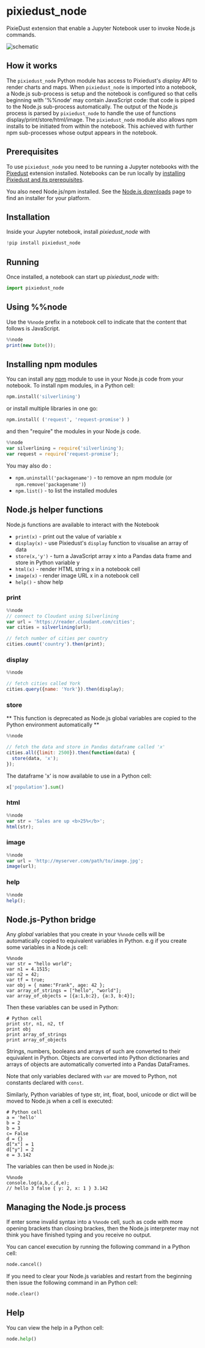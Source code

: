 # pixiedust_node

PixieDust extension that enable a Jupyter Notebook user to invoke Node.js commands.

![schematic](images/pixiedust_node_schematic.png)


## How it works

The `pixiedust_node` Python module has access to Pixiedust's *display* API to render charts and maps. When `pixiedust_node` is imported into a notebook, a Node.js sub-process is setup and the notebook is configured so that cells beginning with '%%node' may contain JavaScript code: that code is piped to the Node.js sub-process automatically. The output of the Node.js process is parsed by `pixiedust_node` to handle the use of functions display/print/store/html/image. The `pixiedust_node` module also allows npm installs to be initiated from within the notebook. This achieved with further npm sub-processes whose output appears in the notebook. 

## Prerequisites

To use `pixiedust_node` you need to be running a Jupyter notebooks with the [Pixedust](https://github.com/ibm-cds-labs/pixiedust) extension installed. Notebooks can be run locally by [installing Pixiedust and its prerequisites](https://ibm-watson-data-lab.github.io/pixiedust/install.html).


You also need Node.js/npm installed. See the [Node.js downloads](https://nodejs.org/en/download/) page to find an installer for your platform.

## Installation

Inside your Jupyter notebook, install *pixiedust_node*  with

```python
!pip install pixiedust_node
```

## Running

Once installed, a notebook can start up *pixiedust_node* with:

```python
import pixiedust_node
```

## Using %%node

Use the `%%node` prefix in a notebook cell to indicate that the content that follows is JavaScript.

```js
%%node
print(new Date());
```

## Installing npm modules

You can install any [npm](https://www.npmjs.com/) module to use in your Node.js code from your notebook. To install npm modules, in a Python cell:

```python
npm.install('silverlining')
```

or install multiple libraries in one go:

```python
npm.install( ('request', 'request-promise') )
```

and then "require" the modules in your Node.js code.

```js
%%node
var silverlining = require('silverlining');
var request = require('request-promise');
```

You may also do :

- `npm.uninstall('packagename')` - to remove an npm module (or `npm.remove('packagename')`)
- `npm.list()` - to list the installed modules

## Node.js helper functions

Node.js functions are available to interact with the Notebook

- `print(x)` - print out the value of variable x 
- `display(x)` - use Pixiedust's `display` function to visualise an array of data
- `store(x,'y')` - turn a JavaScript array x into a Pandas data frame and store in Python variable y
- `html(x)` - render HTML string x in a notebook cell
- `image(x)` - render image URL x in a notebook cell
- `help()` - show help

### print

```js
%%node
// connect to Cloudant using Silverlining
var url = 'https://reader.cloudant.com/cities';
var cities = silverlining(url);

// fetch number of cities per country
cities.count('country').then(print);
```

### display

```js
%%node

// fetch cities called York
cities.query({name: 'York'}).then(display);
```

### store

** This function is deprecated as Node.js global variables are copied to the Python environment automatically **

```js
%%node

// fetch the data and store in Pandas dataframe called 'x'
cities.all({limit: 2500}).then(function(data) {
  store(data, 'x');
});
```

The dataframe 'x' is now available to use in a Python cell:

```python
x['population'].sum()
```

### html

```js
%%node
var str = 'Sales are up <b>25%</b>';
html(str);
```

### image

```js
%%node
var url = 'http://myserver.com/path/to/image.jpg';
image(url);
```

### help

```js
%%node
help();
```

## Node.js-Python bridge

Any *global* variables that you create in your `%%node` cells will be automatically copied to equivalent variables in Python. e.g if you create some variables in a Node.js cell:

```
%%node
var str = "hello world";
var n1 = 4.1515;
var n2 = 42;
var tf = true;
var obj = { name:"Frank", age: 42 };
var array_of_strings = ["hello", "world"];
var array_of_objects = [{a:1,b:2}, {a:3, b:4}];
```

Then these variables can be used in Python:

```
# Python cell
print str, n1, n2, tf
print obj
print array_of_strings
print array_of_objects
```

Strings, numbers, booleans and arrays of such are converted to their equivalent in Python. Objects are converted into Python dictionaries and arrays of objects are automatically converted into a Pandas DataFrames.

Note that only variables declared with `var` are moved to Python, not constants declared with `const`.

Similarly, Python variables of type str, int, float, bool, unicode or dict will be moved to Node.js when a cell is executed:

```
# Python cell
a = 'hello'
b = 2
b = 3
c= False
d = {}
d["x"] = 1
d["y"] = 2
e = 3.142
```

The variables can then be used in Node.js:

```
%%node
console.log(a,b,c,d,e);
// hello 3 false { y: 2, x: 1 } 3.142
```

## Managing the Node.js process

If enter some invalid syntax into a `%%node` cell, such as code with more opening brackets than closing brackes, then the Node.js interpreter may not think you have finished typing and you receive no output.

You can cancel execution by running the following command in a Python cell:

```python
node.cancel()
```

If you need to clear your Node.js variables and restart from the beginning then issue the following command in an Python cell:

```python
node.clear()
```

## Help

You can view the help in a Python cell:

```python
node.help()
```

